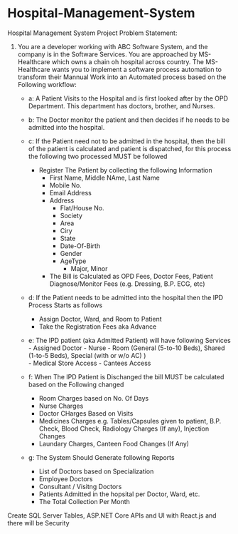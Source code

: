 # Hospital-Management-System
Hospital Management System Project Problem Statement:

1. You are a developer working with ABC Software System, and the company is in the Software Services. You are approached by MS-Healthcare which owns a chain oh hospital across country. The MS-Healthcare wants you to implement a software process automation to transform their Mannual Work into an Automated process based on the Following workflow:
	- a: A Patient Visits to the Hospital and is first looked after by the OPD Department. This department has doctors, brother, and Nurses.
	- b: The Doctor monitor the patient and then decides if he needs to be admitted into the hospital.
	- c: If the Patient need not to be admitted in the hospital, then the bill of the patient is calculated and patient is dispatched, for this process the following two processed MUST be followed
		- Register The Patient by collecting the following Information
			- First Name, Middle NAme, Last Name
			- Mobile No.
			- Email Address
			- Address
				- Flat/House No.
				- Society
				- Area
				- Ciry
				- State
				- Date-Of-Birth
				- Gender
				- AgeType
				  - Major, Minor
			- The Bill is Calculated as OPD Fees, Doctor Fees, Patient Diagnose/Monitor Fees (e.g. Dressing, B.P. ECG, etc)

	- d: If the Patient needs to be admitted into the hospital then the IPD Process Starts as follows
		- Assign Doctor, Ward, and Room to Patient
		- Take the Registration Fees aka Advance
	- e: The IPD patient (aka Admitted Patient) will have following Services
			- Assigned Doctor
			- Nurse
			- Room (General (5-to-10 Beds), Shared (1-to-5 Beds), Special (with or w/o AC) )			
			- Medical Store Access
			- Cantees Access
	- f: When The IPD Patient is Dischanged the bill MUST be calculated based on the Following changed
		- Room Charges based on No. Of Days
		- Nurse Charges
		- Doctor CHarges Based on Visits
		- Medicines Charges e.g. Tables/Capsules given to patient, B.P. Check, Blood Check, Radiology Charges (If any), Injection Changes
		- Laundary Charges, Canteen Food Changes (If Any)

	- g: The System Should Generate following Reports
		- List of Doctors based on Specialization
		- Employee Doctors
		- Consultant / Visitng Doctors
		- Patients Admitted in the hopsital per Doctor, Ward, etc.
		- The Total Collection Per Month 
		

Create SQL Server Tables, ASP.NET Core APIs  and UI with React.js and there will be Security 

 
